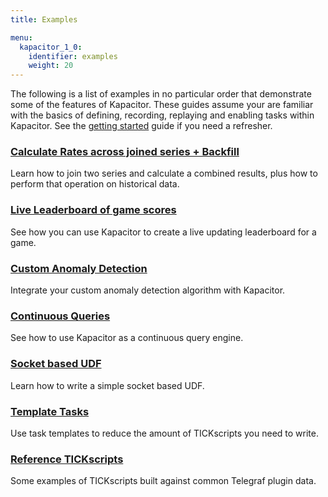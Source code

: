```yaml
---
title: Examples

menu:
  kapacitor_1_0:
    identifier: examples
    weight: 20
---
```


The following is a list of examples in no particular order that demonstrate some of the features of Kapacitor.
These guides assume your are familiar with the basics of defining, recording, replaying and enabling tasks within Kapacitor.
See the [getting started](/kapacitor/v1.0/introduction/getting_started/) guide if you need a refresher.

### [Calculate Rates across joined series + Backfill](/kapacitor/v1.0/examples/join_backfill/)

Learn how to join two series and calculate a combined results, plus how to perform that operation on historical data.

### [Live Leaderboard of game scores](/kapacitor/v1.0/examples/live_leaderboard/)

See how you can use Kapacitor to create a live updating leaderboard for a game.

### [Custom Anomaly Detection](/kapacitor/v1.0/examples/anomaly_detection/)

Integrate your custom anomaly detection algorithm with Kapacitor.

### [Continuous Queries](/kapacitor/v1.0/examples/continuous_queries/)

See how to use Kapacitor as a continuous query engine.

### [Socket based UDF](/kapacitor/v1.0/examples/socket_udf/)

Learn how to write a simple socket based UDF.

### [Template Tasks](/kapacitor/v1.0/examples/template_tasks/)

Use task templates to reduce the amount of TICKscripts you need to write.

### [Reference TICKscripts](/kapacitor/v1.0/examples/reference_scripts/)

Some examples of TICKscripts built against common Telegraf plugin data.

